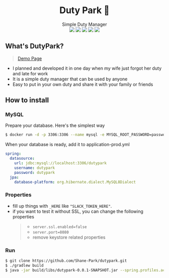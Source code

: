 <!--
https://simpleicons.org
<a href="#" target="_blank"><img src="https://img.shields.io/badge/[TEXT YOU WANT]-[COLOR CODE]?style=flat-square&logo=[BRAD NAME]&logoColor=white"/></a>
-->

<div align="center">
<h1>Duty Park 📆</h1>
Simple Duty Manager <br>
<a href="#" target="_blank"><img src="https://img.shields.io/badge/Kotlin-7F52FF?style=flat-square&logo=Kotlin&logoColor=white"/></a>
<a href="#" target="_blank"><img src="https://img.shields.io/badge/Spring Boot-6DB33F?style=flat-square&logo=Spring-Boot&logoColor=white"/></a>
<a href="#" target="_blank"><img src="https://img.shields.io/badge/JPA-ED2761?style=flat-square&logo=Spring&logoColor=white"/></a>
<a href="#" target="_blank"><img src="https://img.shields.io/badge/MySQL-4479A1?style=flat-square&logo=MySQL&logoColor=white"/></a>
<a href="#" target="_blank"><img src="https://img.shields.io/badge/Thymeleaf-005F0F?style=flat-square&logo=Thymeleaf&logoColor=white"/></a>
</div>

## What's DutyPark?

> [Demo Page](https://dutypark.o-r.kr)

- I planned and developed it in one day when my wife just forgot her duty and late for work
- It is a simple duty manager that can be used by anyone
- Easy to put in your own duty and share it with your family or friends

## How to install

### MySQL

Prepare your database. Here's the simplest way

```bash
$ docker run -d -p 3306:3306 --name mysql -e MYSQL_ROOT_PASSWORD=password -e MYSQL_DATABASE=dutypark -e MYSQL_USER=dutypark -e MYSQL_PASSWORD=dutypark mysql:8.0
```

When your database is ready, add it to application-prod.yml

```yaml
spring:
  datasource:
    url: jdbc:mysql://localhost:3306/dutypark
    username: dutypark
    password: dutypark
  jpa:
    database-platform: org.hibernate.dialect.MySQL8Dialect  
```

### Properties

- fill up things with `_HERE` like `"SLACK_TOKEN_HERE"`.
- if you want to test it without SSL, you can change the following properties
  > - `server.ssl.enabled=false`
  > - `server.port=8080`
  > - remove keystore related properties

### Run

```bash
$ git clone https://github.com/Shane-Park/dutypark.git
$ ./gradlew build
$ java -jar build/libs/dutypark-0.0.1-SNAPSHOT.jar --spring.profiles.active=prod
```

